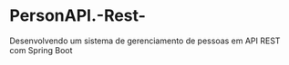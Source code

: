 # PersonAPI.-Rest-
Desenvolvendo um sistema de gerenciamento de pessoas em API REST com Spring Boot
